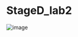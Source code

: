 # StageD_lab2
![image](https://user-images.githubusercontent.com/118039330/213909791-475b2121-6536-4c0a-8143-ce8feadb92a0.png)
